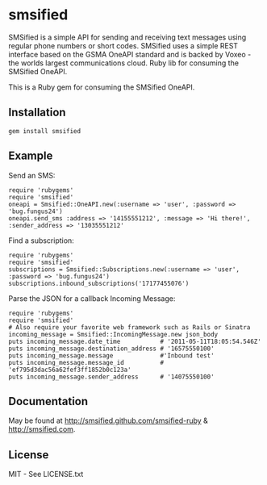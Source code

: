 smsified
========

SMSified is a simple API for sending and receiving text messages using regular phone numbers or short codes. SMSified uses a simple REST interface based on the GSMA OneAPI standard and is backed by Voxeo - the worlds largest communications cloud. Ruby lib for consuming the SMSified OneAPI.

This is a Ruby gem for consuming the SMSified OneAPI.

Installation
------------

	gem install smsified
 
Example
-------

Send an SMS:

	require 'rubygems'
	require 'smsified'
	oneapi = Smsified::OneAPI.new(:username => 'user', :password => 'bug.fungus24')
	oneapi.send_sms :address => '14155551212', :message => 'Hi there!', :sender_address => '13035551212'


Find a subscription:

	require 'rubygems'
	require 'smsified'
	subscriptions = Smsified::Subscriptions.new(:username => 'user', :password => 'bug.fungus24')
	subscriptions.inbound_subscriptions('17177455076')

Parse the JSON for a callback Incoming Message:

    require 'rubygems'
    require 'smsified'
    # Also require your favorite web framework such as Rails or Sinatra
    incoming_message = Smsified::IncomingMessage.new json_body
	puts incoming_message.date_time           # '2011-05-11T18:05:54.546Z'
    puts incoming_message.destination_address # '16575550100'
    puts incoming_message.message             #'Inbound test'
    puts incoming_message.message_id          # 'ef795d3dac56a62fef3ff1852b0c123a'
    puts incoming_message.sender_address      # '14075550100'

Documentation
-------------

May be found at http://smsified.github.com/smsified-ruby & http://smsified.com.

License
-------

MIT - See LICENSE.txt